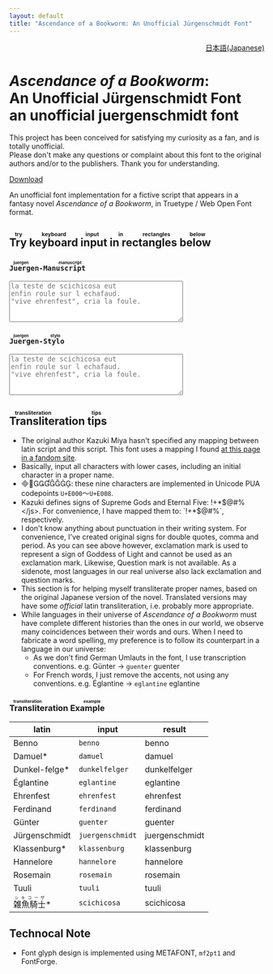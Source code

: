 ```yaml
---
layout: default
title: "Ascendance of a Bookworm: An Unofficial Jürgenschmidt Font"
---
```



<div style="text-align: right;"><a href="index.html">日本語(Japanese)</a></div>

# _Ascendance of a Bookworm_:<br>An Unofficial Jürgenschmidt Font<br><jm>an unofficial juergenschmidt font</jm>

<div class=alert>
This project has been conceived for satisfying my curiosity as a fan, and is totally unofficial.<br>
Please don't make any questions or complaint about this font to the original authors and/or to the publishers. Thank you for understanding.
</div>

[Download](https://github.com/ooharak/juergenschmidt-font/releases/tag/v1.1)

An unofficial font implementation for a fictive script that appears in a fantasy novel _Ascendance of a Bookworm_, in Truetype / Web Open Font format.

## <ruby>Try keyboard input in rectangles below<rt class=m>try keyboard input in rectangles below</rt></ruby>

### <ruby><code>Juergen-Manuscript</code><rt class=m>juergen manuscript</rt></ruby>

<textarea class=m cols="40" rows="5" placeholder='la teste de scichicosa eut 
enfin roule sur l echafaud.
"vive ehrenfest", cria la foule.'>
</textarea>

### <ruby><code>Juergen-Stylo</code><rt class=s>juergen stylo</rt></ruby>

<textarea class=s cols="40" rows="5" placeholder='la teste de scichicosa eut 
enfin roule sur l echafaud.
"vive ehrenfest", cria la foule.'>
</textarea>

## <ruby>Transliteration tips<rt class=s>transliteration tips</rt></ruby>

* The original author Kazuki Miya hasn't specified any mapping between latin script and this script. This font uses a mapping I found [at this page in a fandom site](https://w.atwiki.jp/booklove/pages/547.html). 
* Basically, input all characters with lower cases, including an initial character in a proper name.
* <span class=s>&#xe000;&#xe001;&#xe002;&#xe003;&#xe004;&#xe005;&#xe006;&#xe007;&#xe008;</span>: these nine characters are implemented in Unicode PUA codepoints `U+E000`～`U+E008`.
* Kazuki defines signs of Supreme Gods and Eternal Five: <js> !+*$@#% </js>. For convenience, I have mapped them to: `!+*$@#%`, respectively.
* I don't know anything about punctuation in their writing system. For convenience, I've created original signs for double quotes, comma and period. As you can see above however, exclamation mark is used to represent a sign of Goddess of Light and cannot be used as an exclamation mark. Likewise, Question mark is not available. As a sidenote, most languages in our real universe also lack exclamation and question marks.
* This section is for helping myself transliterate proper names, based on the original Japanese version of the novel. Translated versions may have some _official_ latin transliteration, i.e. probably more appropriate.
* While languages in their universe of _Ascendance of a Bookworm_ must have complete different histories than the ones in our world, we observe many coincidences between their words and ours. When I need to fabricate a word spelling, my preference is to follow its counterpart in a language in our universe:
    * As we don't find German Umlauts in the font, I use transcription conventions. e.g. Günter → `guenter`  <jm>guenter</jm>
    * For French words, I just remove the accents, not using any conventions. e.g. Églantine → `eglantine` <jm>eglantine</jm>

### <ruby>Transliteration Example<rt class=s>transliteration example</rt></ruby>


|latin|input|result|
|----|----|----|
|Benno|`benno`|<js>benno</js>|
|Damuel&#x2a;|`damuel`|<js>damuel</js>|
|Dunkel-felge&#x2a;|`dunkelfelger`|<js>dunkelfelger</js>|
|Églantine|`eglantine`|<js>eglantine</js>|
|Ehrenfest|`ehrenfest`|<js>ehrenfest</js>|
|Ferdinand|`ferdinand`|<js>ferdinand</js>|
|Günter|`guenter`|<js>guenter</js>|
|Jürgenschmidt|`juergenschmidt`|<js>juergenschmidt</js>|
|Klassenburg&#x2a;|`klassenburg`|<js>klassenburg</js>|
|Hannelore|`hannelore`|<js>hannelore</js>|
|Rosemain|`rosemain`|<js>rosemain</js>|
|Tuuli|`tuuli`|<js>tuuli</js>|
|<ruby>雑魚騎士<rt>シキコーザ</rt></ruby>&#x2a;|`scichicosa`|<js>scichicosa</js>|

## Technocal Note

* Font glyph design is implemented using METAFONT, `mf2pt1` and FontForge.
